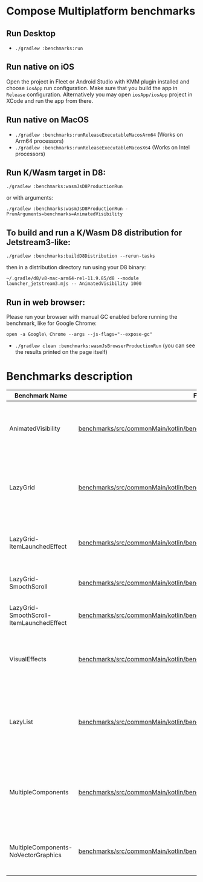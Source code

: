 # Compose Multiplatform benchmarks

## Run Desktop
- `./gradlew :benchmarks:run`

## Run native on iOS
Open the project in Fleet or Android Studio with KMM plugin installed and 
choose `iosApp` run configuration. Make sure that you build the app in `Release` configuration.
Alternatively you may open `iosApp/iosApp` project in XCode and run the app from there.

## Run native on MacOS
 - `./gradlew :benchmarks:runReleaseExecutableMacosArm64` (Works on Arm64 processors)
 - `./gradlew :benchmarks:runReleaseExecutableMacosX64` (Works on Intel processors)

## Run K/Wasm target in D8:
`./gradlew :benchmarks:wasmJsD8ProductionRun`

or with arguments:

`./gradlew :benchmarks:wasmJsD8ProductionRun -PrunArguments=benchmarks=AnimatedVisibility`

## To build and run a K/Wasm D8 distribution for Jetstream3-like:
`./gradlew :benchmarks:buildD8Distribution --rerun-tasks`

then in a distribution directory run using your D8 binary:

`~/.gradle/d8/v8-mac-arm64-rel-11.9.85/d8 --module launcher_jetstream3.mjs -- AnimatedVisibility 1000`

## Run in web browser:

Please run your browser with manual GC enabled before running the benchmark, like for Google Chrome:

`open -a Google\ Chrome --args --js-flags="--expose-gc"`

- `./gradlew clean :benchmarks:wasmJsBrowserProductionRun` (you can see the results printed on the page itself)


# Benchmarks description

| Benchmark Name                           | File Path                                                                                                                                                            | Description                                                                                                                                    |
|------------------------------------------|----------------------------------------------------------------------------------------------------------------------------------------------------------------------|------------------------------------------------------------------------------------------------------------------------------------------------|
| AnimatedVisibility                       | [benchmarks/src/commonMain/kotlin/benchmarks/animation/AnimatedVisibility.kt](benchmarks/src/commonMain/kotlin/benchmarks/animation/AnimatedVisibility.kt)           | Tests the performance of the AnimatedVisibility component by repeatedly toggling the visibility of a PNG image.                                |
| LazyGrid                                 | [benchmarks/src/commonMain/kotlin/benchmarks/lazygrid/LazyGrid.kt](benchmarks/src/commonMain/kotlin/benchmarks/lazygrid/LazyGrid.kt)                                 | Tests the performance of the LazyVerticalGrid component with 12,000 items and jumps to specific items multiple times while running.            |
| LazyGrid-ItemLaunchedEffect              | [benchmarks/src/commonMain/kotlin/benchmarks/lazygrid/LazyGrid.kt](benchmarks/src/commonMain/kotlin/benchmarks/lazygrid/LazyGrid.kt)                                 | Same as LazyGrid but adds a LaunchedEffect in each grid item that simulates an async task.                                                     |
| LazyGrid-SmoothScroll                    | [benchmarks/src/commonMain/kotlin/benchmarks/lazygrid/LazyGrid.kt](benchmarks/src/commonMain/kotlin/benchmarks/lazygrid/LazyGrid.kt)                                 | Same as LazyGrid but uses smooth scrolling instead of jumping to items.                                                                        |
| LazyGrid-SmoothScroll-ItemLaunchedEffect | [benchmarks/src/commonMain/kotlin/benchmarks/lazygrid/LazyGrid.kt](benchmarks/src/commonMain/kotlin/benchmarks/lazygrid/LazyGrid.kt)                                 | Combines smooth scrolling with LaunchedEffect in each item.                                                                                    |
| VisualEffects                            | [benchmarks/src/commonMain/kotlin/benchmarks/visualeffects/HappyNY.kt](benchmarks/src/commonMain/kotlin/benchmarks/visualeffects/HappyNY.kt)                         | Tests the performance of complex animations and visual effects including snow flakes, stars, and rocket particles.                             |
| LazyList                                 | [benchmarks/src/commonMain/kotlin/benchmarks/complexlazylist/components/MainUI.kt](benchmarks/src/commonMain/kotlin/benchmarks/complexlazylist/components/MainUI.kt) | Tests the performance of a complex LazyColumn implementation with features like pull-to-refresh, loading more items, and continuous scrolling. |
| MultipleComponents                       | [benchmarks/src/commonMain/kotlin/benchmarks/example1/Example1.kt](benchmarks/src/commonMain/kotlin/benchmarks/multipleComponents/MultipleComponents.kt)             | Tests the performance of a comprehensive UI that showcases various Compose components including layouts, animations, and styled text.          |
| MultipleComponents-NoVectorGraphics      | [benchmarks/src/commonMain/kotlin/benchmarks/example1/Example1.kt](benchmarks/src/commonMain/kotlin/benchmarks/multipleComponents/MultipleComponents.kt)             | Same as MultipleComponents but skips the Composables with vector graphics rendering.                                                           |
